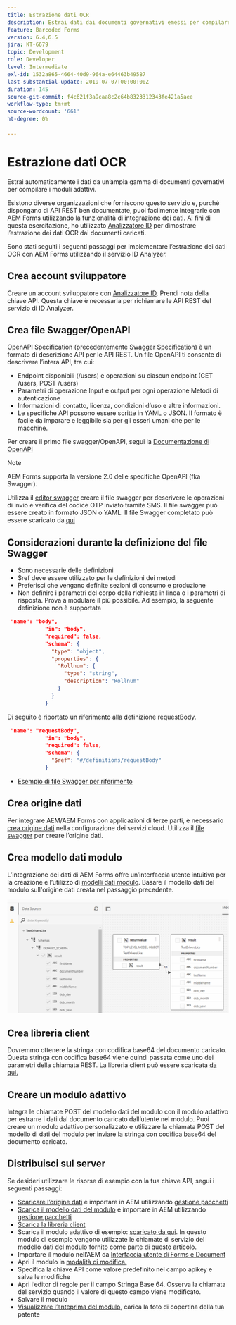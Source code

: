 ```yaml
---
title: Estrazione dati OCR
description: Estrai dati dai documenti governativi emessi per compilare i moduli.
feature: Barcoded Forms
version: 6.4,6.5
jira: KT-6679
topic: Development
role: Developer
level: Intermediate
exl-id: 1532a865-4664-40d9-964a-e64463b49587
last-substantial-update: 2019-07-07T00:00:00Z
duration: 145
source-git-commit: f4c621f3a9caa8c2c64b8323312343fe421a5aee
workflow-type: tm+mt
source-wordcount: '661'
ht-degree: 0%

---
```


# Estrazione dati OCR

Estrai automaticamente i dati da un’ampia gamma di documenti governativi per compilare i moduli adattivi.

Esistono diverse organizzazioni che forniscono questo servizio e, purché dispongano di API REST ben documentate, puoi facilmente integrarle con AEM Forms utilizzando la funzionalità di integrazione dei dati. Ai fini di questa esercitazione, ho utilizzato [Analizzatore ID](https://www.idanalyzer.com/) per dimostrare l’estrazione dei dati OCR dai documenti caricati.

Sono stati seguiti i seguenti passaggi per implementare l’estrazione dei dati OCR con AEM Forms utilizzando il servizio ID Analyzer.

## Crea account sviluppatore

Creare un account sviluppatore con [Analizzatore ID](https://portal.idanalyzer.com/signin.html). Prendi nota della chiave API. Questa chiave è necessaria per richiamare le API REST del servizio di ID Analyzer.

## Crea file Swagger/OpenAPI

OpenAPI Specification (precedentemente Swagger Specification) è un formato di descrizione API per le API REST. Un file OpenAPI ti consente di descrivere l’intera API, tra cui:

* Endpoint disponibili (/users) e operazioni su ciascun endpoint (GET /users, POST /users)
* Parametri di operazione Input e output per ogni operazione Metodi di autenticazione
* Informazioni di contatto, licenza, condizioni d’uso e altre informazioni.
* Le specifiche API possono essere scritte in YAML o JSON. Il formato è facile da imparare e leggibile sia per gli esseri umani che per le macchine.

Per creare il primo file swagger/OpenAPI, segui la [Documentazione di OpenAPI](https://swagger.io/docs/specification/2-0/basic-structure/)

>[!NOTE]
> AEM Forms supporta la versione 2.0 delle specifiche OpenAPI (fka Swagger).

Utilizza il [editor swagger](https://editor.swagger.io/) creare il file swagger per descrivere le operazioni di invio e verifica del codice OTP inviato tramite SMS. Il file swagger può essere creato in formato JSON o YAML. Il file Swagger completato può essere scaricato da [qui](assets/drivers-license-swagger.zip)

## Considerazioni durante la definizione del file Swagger

* Sono necessarie delle definizioni
* $ref deve essere utilizzato per le definizioni dei metodi
* Preferisci che vengano definite sezioni di consumo e produzione
* Non definire i parametri del corpo della richiesta in linea o i parametri di risposta. Prova a modulare il più possibile. Ad esempio, la seguente definizione non è supportata

```json
 "name": "body",
            "in": "body",
            "required": false,
            "schema": {
              "type": "object",
              "properties": {
                "Rollnum": {
                  "type": "string",
                  "description": "Rollnum"
                }
              }
            }
```

Di seguito è riportato un riferimento alla definizione requestBody.

```json
 "name": "requestBody",
            "in": "body",
            "required": false,
            "schema": {
              "$ref": "#/definitions/requestBody"
            }
```

* [Esempio di file Swagger per riferimento](assets/sample-swagger.json)

## Crea origine dati

Per integrare AEM/AEM Forms con applicazioni di terze parti, è necessario [crea origine dati](https://experienceleague.adobe.com/docs/experience-manager-learn/forms/ic-web-channel-tutorial/parttwo.html) nella configurazione dei servizi cloud. Utilizza il [file swagger](assets/drivers-license-swagger.zip) per creare l’origine dati.

## Crea modello dati modulo

L’integrazione dei dati di AEM Forms offre un’interfaccia utente intuitiva per la creazione e l’utilizzo di [modelli dati modulo](https://experienceleague.adobe.com/docs/experience-manager-65/forms/form-data-model/create-form-data-models.html). Basare il modello dati del modulo sull&#39;origine dati creata nel passaggio precedente.

![fdm](assets/test-dl-fdm.PNG)

## Crea libreria client

Dovremmo ottenere la stringa con codifica base64 del documento caricato. Questa stringa con codifica base64 viene quindi passata come uno dei parametri della chiamata REST.
La libreria client può essere scaricata [da qui.](assets/drivers-license-client-lib.zip)

## Creare un modulo adattivo

Integra le chiamate POST del modello dati del modulo con il modulo adattivo per estrarre i dati dal documento caricato dall’utente nel modulo. Puoi creare un modulo adattivo personalizzato e utilizzare la chiamata POST del modello di dati del modulo per inviare la stringa con codifica base64 del documento caricato.

## Distribuisci sul server

Se desideri utilizzare le risorse di esempio con la tua chiave API, segui i seguenti passaggi:

* [Scaricare l’origine dati](assets/drivers-license-source.zip) e importare in AEM utilizzando [gestione pacchetti](http://localhost:4502/crx/packmgr/index.jsp)
* [Scarica il modello dati del modulo](assets/drivers-license-fdm.zip) e importare in AEM utilizzando [gestione pacchetti](http://localhost:4502/crx/packmgr/index.jsp)
* [Scarica la libreria client](assets/drivers-license-client-lib.zip)
* Scarica il modulo adattivo di esempio: [scaricato da qui](assets/adaptive-form-dl.zip). In questo modulo di esempio vengono utilizzate le chiamate di servizio del modello dati del modulo fornito come parte di questo articolo.
* Importare il modulo nell’AEM da [Interfaccia utente di Forms e Document](http://localhost:4502/aem/forms.html/content/dam/formsanddocuments)
* Apri il modulo in [modalità di modifica.](http://localhost:4502/editor.html/content/forms/af/driverslicenseandpassport.html)
* Specifica la chiave API come valore predefinito nel campo apikey e salva le modifiche
* Apri l’editor di regole per il campo Stringa Base 64. Osserva la chiamata del servizio quando il valore di questo campo viene modificato.
* Salvare il modulo
* [Visualizzare l’anteprima del modulo](http://localhost:4502/content/dam/formsanddocuments/driverslicenseandpassport/jcr:content?wcmmode=disabled), carica la foto di copertina della tua patente

